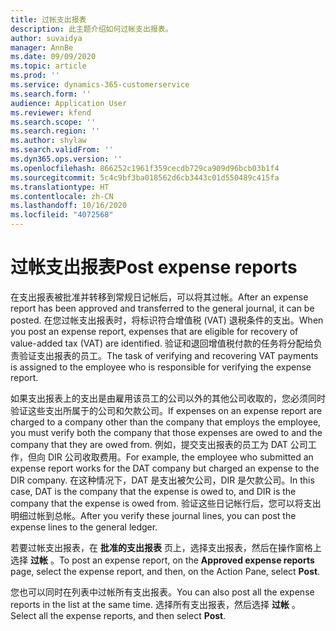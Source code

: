 ```yaml
---
title: 过帐支出报表
description: 此主题介绍如何过帐支出报表。
author: suvaidya
manager: AnnBe
ms.date: 09/09/2020
ms.topic: article
ms.prod: ''
ms.service: dynamics-365-customerservice
ms.search.form: ''
audience: Application User
ms.reviewer: kfend
ms.search.scope: ''
ms.search.region: ''
ms.author: shylaw
ms.search.validFrom: ''
ms.dyn365.ops.version: ''
ms.openlocfilehash: 866252c1961f359cecdb729ca909d96bcb03b1f4
ms.sourcegitcommit: 5c4c9bf3ba018562d6cb3443c01d550489c415fa
ms.translationtype: HT
ms.contentlocale: zh-CN
ms.lasthandoff: 10/16/2020
ms.locfileid: "4072568"
---
```

# <a name="post-expense-reports"></a><span data-ttu-id="40dc1-103">过帐支出报表</span><span class="sxs-lookup"><span data-stu-id="40dc1-103">Post expense reports</span></span>

<span data-ttu-id="40dc1-104">在支出报表被批准并转移到常规日记帐后，可以将其过帐。</span><span class="sxs-lookup"><span data-stu-id="40dc1-104">After an expense report has been approved and transferred to the general journal, it can be posted.</span></span> <span data-ttu-id="40dc1-105">在您过帐支出报表时，将标识符合增值税 (VAT) 退税条件的支出。</span><span class="sxs-lookup"><span data-stu-id="40dc1-105">When you post an expense report, expenses that are eligible for recovery of value-added tax (VAT) are identified.</span></span> <span data-ttu-id="40dc1-106">验证和退回增值税付款的任务将分配给负责验证支出报表的员工。</span><span class="sxs-lookup"><span data-stu-id="40dc1-106">The task of verifying and recovering VAT payments is assigned to the employee who is responsible for verifying the expense report.</span></span>

<span data-ttu-id="40dc1-107">如果支出报表上的支出是由雇用该员工的公司以外的其他公司收取的，您必须同时验证这些支出所属于的公司和欠款公司。</span><span class="sxs-lookup"><span data-stu-id="40dc1-107">If expenses on an expense report are charged to a company other than the company that employs the employee, you must verify both the company that those expenses are owed to and the company that they are owed from.</span></span> <span data-ttu-id="40dc1-108">例如，提交支出报表的员工为 DAT 公司工作，但向 DIR 公司收取费用。</span><span class="sxs-lookup"><span data-stu-id="40dc1-108">For example, the employee who submitted an expense report works for the DAT company but charged an expense to the DIR company.</span></span> <span data-ttu-id="40dc1-109">在这种情况下，DAT 是支出被欠公司，DIR 是欠款公司。</span><span class="sxs-lookup"><span data-stu-id="40dc1-109">In this case, DAT is the company that the expense is owed to, and DIR is the company that the expense is owed from.</span></span> <span data-ttu-id="40dc1-110">验证这些日记帐行后，您可以将支出明细过帐到总帐。</span><span class="sxs-lookup"><span data-stu-id="40dc1-110">After you verify these journal lines, you can post the expense lines to the general ledger.</span></span>

<span data-ttu-id="40dc1-111">若要过帐支出报表，在 **批准的支出报表** 页上，选择支出报表，然后在操作窗格上选择 **过帐** 。</span><span class="sxs-lookup"><span data-stu-id="40dc1-111">To post an expense report, on the **Approved expense reports** page, select the expense report, and then, on the Action Pane, select **Post**.</span></span>

<span data-ttu-id="40dc1-112">您也可以同时在列表中过帐所有支出报表。</span><span class="sxs-lookup"><span data-stu-id="40dc1-112">You can also post all the expense reports in the list at the same time.</span></span> <span data-ttu-id="40dc1-113">选择所有支出报表，然后选择 **过帐** 。</span><span class="sxs-lookup"><span data-stu-id="40dc1-113">Select all the expense reports, and then select **Post**.</span></span>
